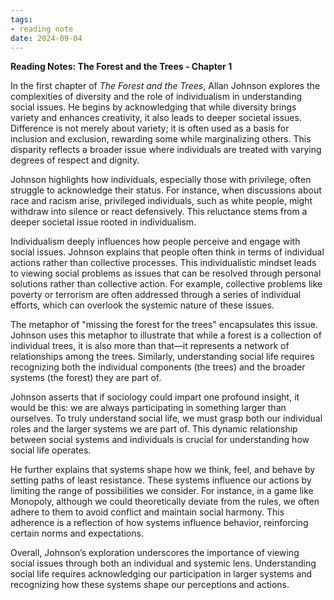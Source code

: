 ```yaml
---
tags: 
- reading note
date: 2024-09-04
---
```


**Reading Notes: The Forest and the Trees - Chapter 1**

In the first chapter of *The Forest and the Trees*, Allan Johnson explores the complexities of diversity and the role of individualism in understanding social issues. He begins by acknowledging that while diversity brings variety and enhances creativity, it also leads to deeper societal issues. Difference is not merely about variety; it is often used as a basis for inclusion and exclusion, rewarding some while marginalizing others. This disparity reflects a broader issue where individuals are treated with varying degrees of respect and dignity.

Johnson highlights how individuals, especially those with privilege, often struggle to acknowledge their status. For instance, when discussions about race and racism arise, privileged individuals, such as white people, might withdraw into silence or react defensively. This reluctance stems from a deeper societal issue rooted in individualism.

Individualism deeply influences how people perceive and engage with social issues. Johnson explains that people often think in terms of individual actions rather than collective processes. This individualistic mindset leads to viewing social problems as issues that can be resolved through personal solutions rather than collective action. For example, collective problems like poverty or terrorism are often addressed through a series of individual efforts, which can overlook the systemic nature of these issues.

The metaphor of "missing the forest for the trees" encapsulates this issue. Johnson uses this metaphor to illustrate that while a forest is a collection of individual trees, it is also more than that—it represents a network of relationships among the trees. Similarly, understanding social life requires recognizing both the individual components (the trees) and the broader systems (the forest) they are part of.

Johnson asserts that if sociology could impart one profound insight, it would be this: we are always participating in something larger than ourselves. To truly understand social life, we must grasp both our individual roles and the larger systems we are part of. This dynamic relationship between social systems and individuals is crucial for understanding how social life operates.

He further explains that systems shape how we think, feel, and behave by setting paths of least resistance. These systems influence our actions by limiting the range of possibilities we consider. For instance, in a game like Monopoly, although we could theoretically deviate from the rules, we often adhere to them to avoid conflict and maintain social harmony. This adherence is a reflection of how systems influence behavior, reinforcing certain norms and expectations.

Overall, Johnson’s exploration underscores the importance of viewing social issues through both an individual and systemic lens. Understanding social life requires acknowledging our participation in larger systems and recognizing how these systems shape our perceptions and actions.

